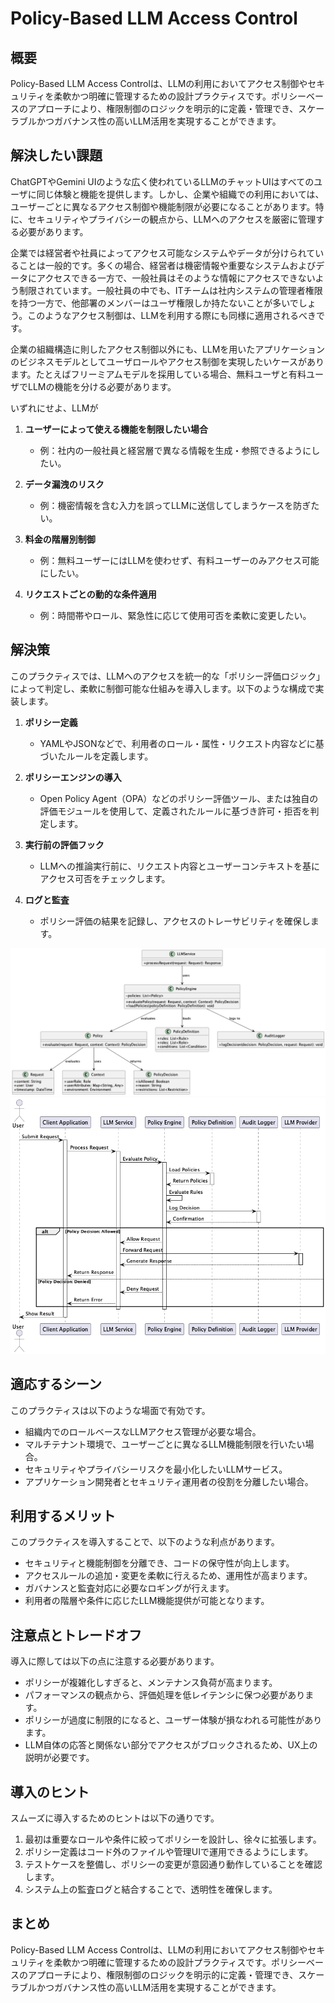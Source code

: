 # Policy-Based LLM Access Control

## 概要
Policy-Based LLM Access Controlは、LLMの利用においてアクセス制御やセキュリティを柔軟かつ明確に管理するための設計プラクティスです。ポリシーベースのアプローチにより、権限制御のロジックを明示的に定義・管理でき、スケーラブルかつガバナンス性の高いLLM活用を実現することができます。

## 解決したい課題

ChatGPTやGemini UIのような広く使われているLLMのチャットUIはすべてのユーザに同じ体験と機能を提供します。しかし、企業や組織での利用においては、ユーザーごとに異なるアクセス制御や機能制限が必要になることがあります。特に、セキュリティやプライバシーの観点から、LLMへのアクセスを厳密に管理する必要があります。

企業では経営者や社員によってアクセス可能なシステムやデータが分けられていることは一般的です。多くの場合、経営者は機密情報や重要なシステムおよびデータにアクセスできる一方で、一般社員はそのような情報にアクセスできないよう制限されています。一般社員の中でも、ITチームは社内システムの管理者権限を持つ一方で、他部署のメンバーはユーザ権限しか持たないことが多いでしょう。このようなアクセス制御は、LLMを利用する際にも同様に適用されるべきです。

企業の組織構造に則したアクセス制御以外にも、LLMを用いたアプリケーションのビジネスモデルとしてユーザロールやアクセス制御を実現したいケースがあります。たとえばフリーミアムモデルを採用している場合、無料ユーザと有料ユーザでLLMの機能を分ける必要があります。

いずれにせよ、LLMが

1. **ユーザーによって使える機能を制限したい場合**
   - 例：社内の一般社員と経営層で異なる情報を生成・参照できるようにしたい。

2. **データ漏洩のリスク**
   - 例：機密情報を含む入力を誤ってLLMに送信してしまうケースを防ぎたい。

3. **料金の階層別制御**
   - 例：無料ユーザーにはLLMを使わせず、有料ユーザーのみアクセス可能にしたい。

4. **リクエストごとの動的な条件適用**
   - 例：時間帯やロール、緊急性に応じて使用可否を柔軟に変更したい。

## 解決策
このプラクティスでは、LLMへのアクセスを統一的な「ポリシー評価ロジック」によって判定し、柔軟に制御可能な仕組みを導入します。以下のような構成で実装します。

1. **ポリシー定義**
   - YAMLやJSONなどで、利用者のロール・属性・リクエスト内容などに基づいたルールを定義します。

2. **ポリシーエンジンの導入**
   - Open Policy Agent（OPA）などのポリシー評価ツール、または独自の評価モジュールを使用して、定義されたルールに基づき許可・拒否を判定します。

3. **実行前の評価フック**
   - LLMへの推論実行前に、リクエスト内容とユーザーコンテキストを基にアクセス可否をチェックします。

4. **ログと監査**
   - ポリシー評価の結果を記録し、アクセスのトレーサビリティを確保します。

![image](./uml/images/policy_based_llm_access_control.png)
![image](./uml/images/policy_based_llm_access_control_sequence.png)

## 適応するシーン
このプラクティスは以下のような場面で有効です。

- 組織内でのロールベースなLLMアクセス管理が必要な場合。
- マルチテナント環境で、ユーザーごとに異なるLLM機能制限を行いたい場合。
- セキュリティやプライバシーリスクを最小化したいLLMサービス。
- アプリケーション開発者とセキュリティ運用者の役割を分離したい場合。

## 利用するメリット
このプラクティスを導入することで、以下のような利点があります。

- セキュリティと機能制御を分離でき、コードの保守性が向上します。
- アクセスルールの追加・変更を柔軟に行えるため、運用性が高まります。
- ガバナンスと監査対応に必要なロギングが行えます。
- 利用者の階層や条件に応じたLLM機能提供が可能となります。

## 注意点とトレードオフ
導入に際しては以下の点に注意する必要があります。

- ポリシーが複雑化しすぎると、メンテナンス負荷が高まります。
- パフォーマンスの観点から、評価処理を低レイテンシに保つ必要があります。
- ポリシーが過度に制限的になると、ユーザー体験が損なわれる可能性があります。
- LLM自体の応答と関係ない部分でアクセスがブロックされるため、UX上の説明が必要です。

## 導入のヒント
スムーズに導入するためのヒントは以下の通りです。

1. 最初は重要なロールや条件に絞ってポリシーを設計し、徐々に拡張します。
2. ポリシー定義はコード外のファイルや管理UIで運用できるようにします。
3. テストケースを整備し、ポリシーの変更が意図通り動作していることを確認します。
4. システム上の監査ログと結合することで、透明性を確保します。

## まとめ
Policy-Based LLM Access Controlは、LLMの利用においてアクセス制御やセキュリティを柔軟かつ明確に管理するための設計プラクティスです。ポリシーベースのアプローチにより、権限制御のロジックを明示的に定義・管理でき、スケーラブルかつガバナンス性の高いLLM活用を実現することができます。
